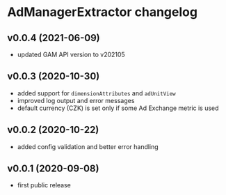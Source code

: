 # AdManagerExtractor changelog

## v0.0.4 (2021-06-09)

- updated GAM API version to v202105

## v0.0.3 (2020-10-30)

- added support for `dimensionAttributes` and `adUnitView`
- improved log output and error messages
- default currency (CZK) is set only if some Ad Exchange metric is used

## v0.0.2 (2020-10-22)

- added config validation and better error handling

## v0.0.1 (2020-09-08)

- first public release
